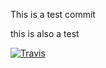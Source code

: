 This is a test commit

this is also a test

[![Travis](https://s3-us-west-1.amazonaws.com/otbeavers-uswest/start-page-status/decaffeination)](asdf)
